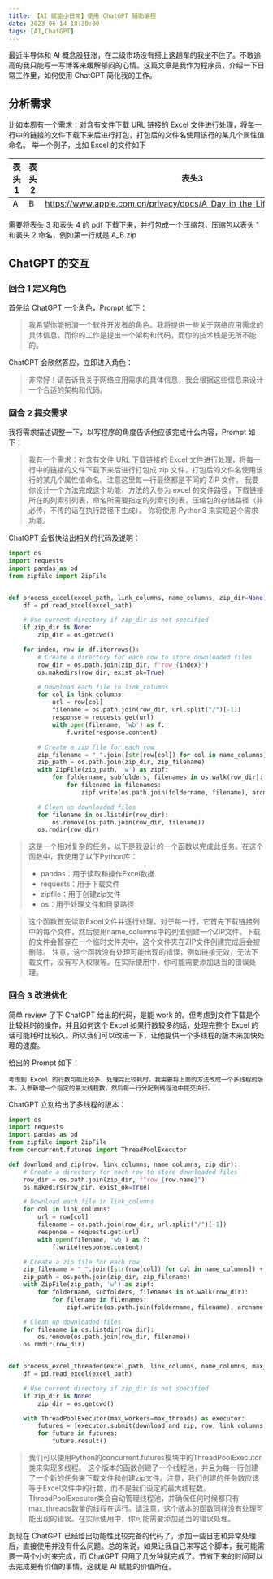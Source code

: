```yaml
---
title: 【AI 赋能小日常】使用 ChatGPT 辅助编程
date: 2023-06-14 18:30:00
tags: [AI,ChatGPT]
---
```


最近半导体和 AI 概念股狂涨，在二级市场没有搭上这趟车的我坐不住了。不敢追高的我只能写一写博客来缓解郁闷的心情。这篇文章是我作为程序员，介绍一下日常工作里，如何使用 ChatGPT 简化我的工作。

## 分析需求
比如本周有一个需求：对含有文件下载 URL 链接的 Excel 文件进行处理，将每一行中的链接的文件下载下来后进行打包，打包后的文件名使用该行的某几个属性值命名。
举一个例子，比如 Excel 的文件如下

| 表头1 | 表头2  | 表头3  | 表头4 |
| ----- | --- | --- | --- |
| A |  B   |   https://www.apple.com.cn/privacy/docs/A_Day_in_the_Life_of_Your_Data.pdf  | https://www.apple.com.cn/privacy/docs/A_Day_in_the_Life_of_Your_Data.pdf |

需要将表头 3 和表头 4 的 pdf 下载下来，并打包成一个压缩包，压缩包以表头 1 和表头 2 命名，例如第一行就是 A_B.zip

## ChatGPT 的交互

### 回合 1 定义角色
首先给 ChatGPT 一个角色，Prompt 如下：
> 我希望你能扮演一个软件开发者的角色。我将提供一些关于网络应用需求的具体信息，而你的工作是提出一个架构和代码，而你的技术栈是无所不能的。

ChatGPT 会欣然答应，立即进入角色：
> 非常好！请告诉我关于网络应用需求的具体信息，我会根据这些信息来设计一个合适的架构和代码。


### 回合 2 提交需求
我将需求描述调整一下，以写程序的角度告诉他应该完成什么内容，Prompt 如下：
> 我有一个需求：对含有文件 URL 下载链接的 Excel 文件进行处理，将每一行中的链接的文件下载下来后进行打包成 zip 文件，打包后的文件名使用该行的某几个属性值命名。注意这里每一行最终都是不同的 ZIP 文件。
> 我要你设计一个方法完成这个功能，方法的入参为 excel 的文件路径，下载链接所在的列索引列表，命名所需要指定的列索引列表，压缩包的存储路径（非必传，不传的话在执行路径下生成）。 你将使用 Python3 来实现这个需求功能。

ChatGPT 会很快给出相关的代码及说明：

```python
import os
import requests
import pandas as pd
from zipfile import ZipFile


def process_excel(excel_path, link_columns, name_columns, zip_dir=None):
    df = pd.read_excel(excel_path)

    # Use current directory if zip_dir is not specified
    if zip_dir is None:
        zip_dir = os.getcwd()

    for index, row in df.iterrows():
        # Create a directory for each row to store downloaded files
        row_dir = os.path.join(zip_dir, f"row_{index}")
        os.makedirs(row_dir, exist_ok=True)

        # Download each file in link_columns
        for col in link_columns:
            url = row[col]
            filename = os.path.join(row_dir, url.split("/")[-1])
            response = requests.get(url)
            with open(filename, 'wb') as f:
                f.write(response.content)

        # Create a zip file for each row
        zip_filename = "_".join([str(row[col]) for col in name_columns]) + ".zip"
        zip_path = os.path.join(zip_dir, zip_filename)
        with ZipFile(zip_path, 'w') as zipf:
            for foldername, subfolders, filenames in os.walk(row_dir):
                for filename in filenames:
                    zipf.write(os.path.join(foldername, filename), arcname = filename)

        # Clean up downloaded files
        for filename in os.listdir(row_dir):
            os.remove(os.path.join(row_dir, filename))
        os.rmdir(row_dir)
```

> 这是一个相对复杂的任务，以下是我设计的一个函数以完成此任务。在这个函数中，我使用了以下Python库：
> - pandas：用于读取和操作Excel数据
> - requests：用于下载文件
> - zipfile：用于创建zip文件
> - os：用于处理文件和目录路径

> 这个函数首先读取Excel文件并逐行处理。对于每一行，它首先下载链接列中的每个文件，然后使用name_columns中的列值创建一个ZIP文件。下载的文件会暂存在一个临时文件夹中，这个文件夹在ZIP文件创建完成后会被删除。
注意，这个函数没有处理可能出现的错误，例如链接无效，无法下载文件，没有写入权限等。在实际使用中，你可能需要添加适当的错误处理。


### 回合 3 改进优化
简单 review 了下 ChatGPT 给出的代码，是能 work 的。但考虑到文件下载是个比较耗时的操作，并且如何这个 Excel 如果行数较多的话，处理完整个 Excel 的话可能耗时比较久。所以我们可以改进一下，让他提供一个多线程的版本来加快处理的速度。

给出的 Prompt 如下：
```
考虑到 Excel 的行数可能比较多，处理完比较耗时。我需要将上面的方法改成一个多线程的版本，入参新增一个指定的最大线程数，然后每一行分配到线程池中提交执行。
```

ChatGPT 立刻给出了多线程的版本：
```python
import os
import requests
import pandas as pd
from zipfile import ZipFile
from concurrent.futures import ThreadPoolExecutor

def download_and_zip(row, link_columns, name_columns, zip_dir):
    # Create a directory for each row to store downloaded files
    row_dir = os.path.join(zip_dir, f"row_{row.name}")
    os.makedirs(row_dir, exist_ok=True)

    # Download each file in link_columns
    for col in link_columns:
        url = row[col]
        filename = os.path.join(row_dir, url.split("/")[-1])
        response = requests.get(url)
        with open(filename, 'wb') as f:
            f.write(response.content)

    # Create a zip file for each row
    zip_filename = "_".join([str(row[col]) for col in name_columns]) + ".zip"
    zip_path = os.path.join(zip_dir, zip_filename)
    with ZipFile(zip_path, 'w') as zipf:
        for foldername, subfolders, filenames in os.walk(row_dir):
            for filename in filenames:
                zipf.write(os.path.join(foldername, filename), arcname = filename)

    # Clean up downloaded files
    for filename in os.listdir(row_dir):
        os.remove(os.path.join(row_dir, filename))
    os.rmdir(row_dir)


def process_excel_threaded(excel_path, link_columns, name_columns, max_threads, zip_dir=None):
    df = pd.read_excel(excel_path)

    # Use current directory if zip_dir is not specified
    if zip_dir is None:
        zip_dir = os.getcwd()

    with ThreadPoolExecutor(max_workers=max_threads) as executor:
        futures = [executor.submit(download_and_zip, row, link_columns, name_columns, zip_dir) for _, row in df.iterrows()]
        for future in futures:
            future.result()

```


> 我们可以使用Python的concurrent.futures模块中的ThreadPoolExecutor类来实现多线程。
> 这个版本的函数创建了一个线程池，并且为每一行创建了一个新的任务来下载文件和创建zip文件。注意，我们创建的任务数应该等于Excel文件中的行数，而不是我们设定的最大线程数。ThreadPoolExecutor类会自动管理线程池，并确保任何时候都只有max_threads数量的线程在运行。请注意，这个版本的函数同样没有处理可能出现的错误。在实际使用中，你可能需要添加适当的错误处理。

到现在 ChatGPT 已经给出功能性比较完备的代码了，添加一些日志和异常处理后，直接使用并没有什么问题。总的来说，如果让我自己来写这个脚本，我可能需要一两个小时来完成，而 ChatGPT 只用了几分钟就完成了。节省下来的时间可以去完成更有价值的事情，这就是 AI 赋能的价值所在。